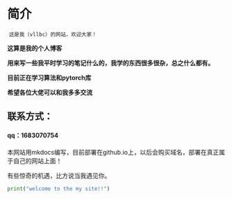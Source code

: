 

# 								简介

​									`这是我（vllbc）的网站，欢迎大家！`

**这算是我的个人博客**

**用来写一些我平时学习的笔记什么的，我学的东西很多很杂，总之什么都有。**

**目前正在学习算法和pytorch库**

**希望各位大佬可以和我多多交流**

## 联系方式：

#### qq：1683070754

本网站用mkdocs编写，目前部署在github.io上，以后会购买域名，部署在真正属于自己的网站上面！



有些惊奇的机遇，比方说当我遇见你。

```python
print("welcome to the my site!!")
```





